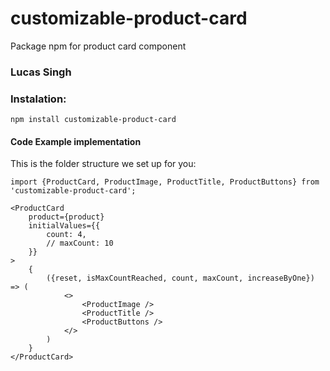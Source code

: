 # customizable-product-card

Package npm for product card component

### Lucas Singh

### Instalation:

`npm install customizable-product-card`

#### Code Example implementation

This is the folder structure we set up for you:

```
import {ProductCard, ProductImage, ProductTitle, ProductButtons} from 'customizable-product-card';

```

```
<ProductCard
    product={product}
    initialValues={{
        count: 4,
        // maxCount: 10
    }}
> 
    {
        ({reset, isMaxCountReached, count, maxCount, increaseByOne}) => (
            <>
                <ProductImage />
                <ProductTitle />
                <ProductButtons />
            </>
        )
    }                
</ProductCard>

```

